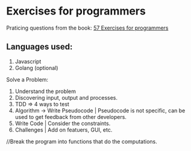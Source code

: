 # Exercises for programmers

Praticing questions from the book: [57 Exercises for programmers](https://pragprog.com/titles/bhwb/exercises-for-programmers/)

## Languages used:
1. Javascript
2. Golang (optional)


Solve a Problem:
1. Understand the problem
2. Discovering input, output and processes.
3. TDD => 4 ways to test
4. Algorithm -> Write Pseudocode | Pseudocode is not specific, can be used to get feedback from other developers.
5. Write Code | Consider the constraints.
6. Challenges  | Add on featuers, GUI, etc.

//Break the program into functions that do the computations.
